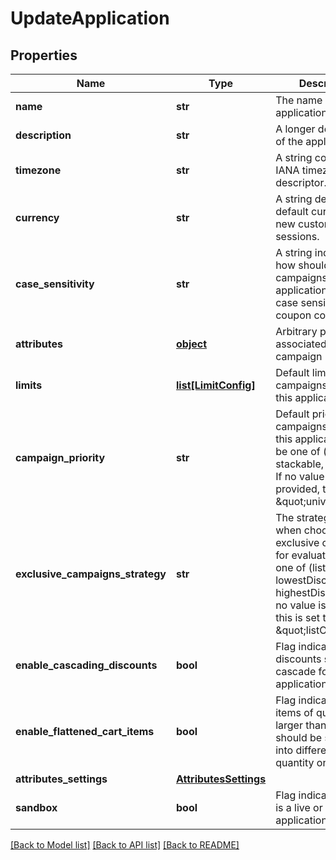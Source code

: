 # UpdateApplication

## Properties
Name | Type | Description | Notes
------------ | ------------- | ------------- | -------------
**name** | **str** | The name of this application. | 
**description** | **str** | A longer description of the application. | [optional] 
**timezone** | **str** | A string containing an IANA timezone descriptor. | 
**currency** | **str** | A string describing a default currency for new customer sessions. | 
**case_sensitivity** | **str** | A string indicating how should campaigns in this application deal with case sensitivity on coupon codes. | [optional] 
**attributes** | [**object**](.md) | Arbitrary properties associated with this campaign | [optional] 
**limits** | [**list[LimitConfig]**](LimitConfig.md) | Default limits for campaigns created in this application | [optional] 
**campaign_priority** | **str** | Default priority for campaigns created in this application, can be one of (universal, stackable, exclusive). If no value is provided, this is set to \&quot;universal\&quot; | [optional] 
**exclusive_campaigns_strategy** | **str** | The strategy used when choosing exclusive campaigns for evaluation, can be one of (listOrder, lowestDiscount, highestDiscount). If no value is provided, this is set to \&quot;listOrder\&quot; | [optional] 
**enable_cascading_discounts** | **bool** | Flag indicating if discounts should cascade for this application | [optional] 
**enable_flattened_cart_items** | **bool** | Flag indicating if cart items of quantity larger than one should be separated into different items of quantity one | [optional] 
**attributes_settings** | [**AttributesSettings**](AttributesSettings.md) |  | [optional] 
**sandbox** | **bool** | Flag indicating if this is a live or sandbox application | [optional] 

[[Back to Model list]](../README.md#documentation-for-models) [[Back to API list]](../README.md#documentation-for-api-endpoints) [[Back to README]](../README.md)


